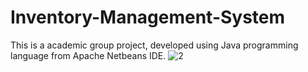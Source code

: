 # Inventory-Management-System
This is a academic group project, developed using Java programming language from Apache Netbeans IDE.
![2](https://user-images.githubusercontent.com/87683353/126260636-c19341ce-8240-4962-bcac-2fc645fc7661.png)
